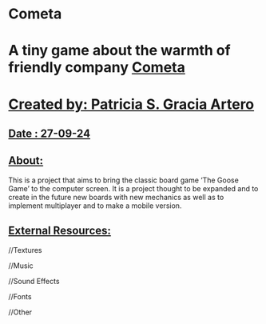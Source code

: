 # Cometa
 A tiny game about the warmth of friendly company
[Cometa](https://github.com/ptrcia/cometa)
=====================================================

[Created by: Patricia S. Gracia Artero](https://github.com/ptrcia/the-goose#created-by-patricia-s-gracia-artero)
===============================================================================================================

[Date : 27-09-24](https://github.com/ptrcia/the-goose#date--27-09-24)
--------------------------------------------------------------------

[About:](https://github.com/ptrcia/cometa#about)
--------------------------------------------------

This is a project that aims to bring the classic board game ‘The Goose Game’ to the computer screen.
It is a project thought to be expanded and to create in the future new boards with new mechanics as well as to implement multiplayer and to make a mobile version.

[External Resources:](https://github.com/ptrcia/cometa#external-resources)
----------------------------------------------------------------------------

//Textures

//Music

//Sound Effects

//Fonts

//Other
